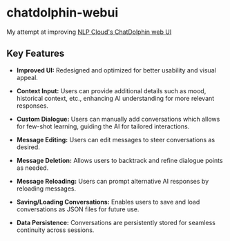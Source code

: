 # chatdolphin-webui
My attempt at improving [NLP Cloud's ChatDolphin web UI](https://chat.nlpcloud.com/)

## Key Features

- **Improved UI:** Redesigned and optimized for better usability and visual appeal.
  
- **Context Input:** Users can provide additional details such as mood, historical context, etc., enhancing AI understanding for more relevant responses.
  
- **Custom Dialogue:** Users can manually add conversations which allows for few-shot learning, guiding the AI for tailored interactions.
  
- **Message Editing:** Users can edit messages to steer conversations as desired.
  
- **Message Deletion:** Allows users to backtrack and refine dialogue points as needed.
  
- **Message Reloading:** Users can prompt alternative AI responses by reloading messages.
  
- **Saving/Loading Conversations:** Enables users to save and load conversations as JSON files for future use.
  
- **Data Persistence:** Conversations are persistently stored for seamless continuity across sessions.
